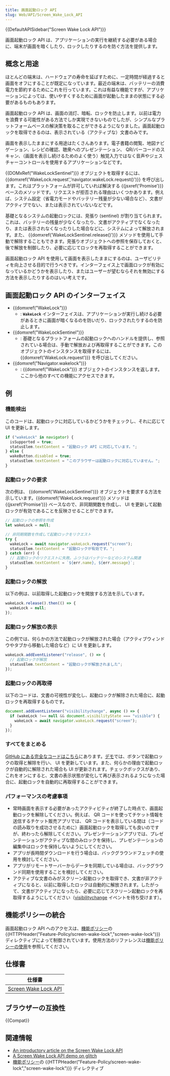 ```yaml
---
title: 画面起動ロック API
slug: Web/API/Screen_Wake_Lock_API
---
```


{{DefaultAPISidebar("Screen Wake Lock API")}}

画面起動ロック API は、アプリケーションの実行を継続する必要がある場合に、端末が画面を暗くしたり、ロックしたりするのを防ぐ方法を提供します。

## 概念と用途

ほとんどの端末は、ハードウェアの寿命を延ばすために、一定時間が経過すると画面をオフにすることが既定になっています。最近の端末は、バッテリーの消費電力を節約するためにこれを行っています。これは有益な機能ですが、アプリケーションによっては、使いやすくするために画面が起動したままの状態にする必要があるものもあります。

画面起動ロック API は、画面の消灯、暗転、ロックを防止します。以前は電力を浪費する可能性がある方法でしか実現できないものでしたが、シンプルなプラットフォームベースの解決策を取ることができるようになりました。画面起動ロックを取得できるのは、表示されている（アクティブな）文書のみです。

画面を表示したままにする用途はたくさんあります。電子書籍の閲覧、地図ナビゲーション、レシピの確認、聴衆へのプレゼンテーション、 QR/バーコードのスキャン、（画面を表示し続けるためのよく使う）触覚入力ではなく音声やジェスチャーコントロールを使用するアプリケーションなどです。

{{DOMxRef("WakeLockSentinel")}} オブジェクトを取得するには、 {{domxref('WakeLock.request','navigator.wakeLock.request()')}} を呼び出します。これはプラットフォームが許可していれば解決する {{jsxref('Promise')}} ベースのメソッドです。リクエストが拒否される理由はいくつかあります。例えば、システム設定（省電力モードやバッテリー残量が少ない場合など）、文書がアクティブでない、または表示されていないなどです。

基礎となるシステムの起動ロックには、見張り (sentinel) が割り当てられます。これは、バッテリーの残量が少なくなったり、文書がアクティブでなくなったり、または表示されなくなったりした場合などに、システムによって解放されます。また、 {{domxref('WakeLockSentinel.release()')}} メソッドを使用して手動で解除することもできます。見張りオブジェクトへの参照を保存しておくと、後で解放を制御したり、必要に応じてロックを再取得することができます。

画面起動ロック API を使用して画面を表示したままにするのは、ユーザビリティを向上させる目的で行うべきです。インターフェイス上で画面ロックが有効になっているかどうかを表示したり、またはユーザーが望むならそれを無効にする方法を表示したりするのはいい考えです。

## 画面起動ロック API のインターフェイス

- {{domxref("WakeLock")}}
  - : **`WakeLock`** インターフェイスは、アプリケーションが実行し続ける必要があるときに画面が暗くなるのを防いだり、ロックされたりするのを防止します。
- {{domxref("WakeLockSentinel")}}
  - : 基礎となるプラットフォームの起動ロックへのハンドルを提供し、参照されている場合は、手動で解放および再取得することができます。このオブジェクトのインスタンスを取得するには、 {{domxref('WakeLock.request')}} を呼び出してください。
- {{domxref("Navigator.wakelock")}}
  - : {{domxref("WakeLock")}} オブジェクトのインスタンスを返します。ここから他のすべての機能にアクセスできます。

## 例

### 機能検出

このコードは、起動ロックに対応しているかどうかをチェックし、それに応じて UI を更新します。

```js
if ("wakeLock" in navigator) {
  isSupported = true;
  statusElem.textContent = "起動ロック API に対応しています。";
} else {
  wakeButton.disabled = true;
  statusElem.textContent = "このブラウザーは起動ロックに対応していません。";
}
```

### 起動ロックの要求

次の例は、 {{domxref('WakeLockSentinel')}} オブジェクトを要求する方法を示しています。{{domxref('WakeLock.request')}} メソッドは {{jsxref('Promise')}} ベースなので、非同期関数を作成し、 UI を更新して起動ロックが有効であることを反映させることができます。

```js
// 起動ロックの参照を作成
let wakeLock = null;

// 非同期関数を作成して起動ロックをリクエスト
try {
  wakeLock = await navigator.wakeLock.request("screen");
  statusElem.textContent = "起動ロックが有効です。";
} catch (err) {
  // 起動ロックのリクエストに失敗。ふつうはバッテリーなどのシステム関連
  statusElem.textContent = `${err.name}, ${err.message}`;
}
```

### 起動ロックの解放

以下の例は、以前取得した起動ロックを開放する方法を示しています。

```js
wakeLock.release().then(() => {
  wakeLock = null;
});
```

### 起動ロック解放の表示

この例では、何らかの方法で起動ロックが解放された場合（アクティブウィンドウやタブから移動した場合など）に UI を更新します。

```js
wakeLock.addEventListener("release", () => {
  // 起動ロックが解放
  statusElem.textContent = "起動ロックが解放されました";
});
```

### 起動ロックの再取得

以下のコードは、文書の可視性が変化し、起動ロックが解除された場合に、起動ロックを再取得するものです。

```js
document.addEventListener("visibilitychange", async () => {
  if (wakeLock !== null && document.visibilityState === "visible") {
    wakeLock = await navigator.wakeLock.request("screen");
  }
});
```

### すべてをまとめる

[GitHub にある完全なコードはこちら](https://github.com/mdn/dom-examples/tree/master/screen-wake-lock-api)にあります。[デモ](https://mdn.github.io/dom-examples/screen-wake-lock-api/)では、ボタンで起動ロックの取得と解除を行い、 UI を更新しています。また、何らかの理由で起動ロックが自動的に解除された場合も UI が更新されます。チェックボックスがあり、これをオンにすると、文書の表示状態が変化して再び表示されるようになった場合に、起動ロックを自動的に再取得することができます。

### パフォーマンスの考慮事項

- 常時画面を表示する必要があったアクティビティが終了した時点で、画面起動ロックを解除してください。例えば、 QR コードを使ってチケット情報を送信するチケット販売アプリでは、 QR コードを表示している間は（コードの読み取りを成功させるために）画面起動ロックを取得しても良いのですが、終わったら解除してください。プレゼンテーションアプリでは、プレゼンテーションがアクティブな間のみロックを保持し、プレゼンテーションの編集中はロックを保持しないようにしてください。
- アプリが長時間ダウンロードを行う場合は、バックグラウンドフェッチの使用を検討してください。
- アプリがリモートサーバーからデータを同期している場合は、バックグラウンド同期を使用することを検討してください。
- アクティブな文書のみがスクリーン起動ロックを取得でき、文書が非アクティブになると、以前に取得したロックは自動的に解放されます。したがって、文書がアクティブになったら、必要に応じてスクリーン起動ロックを再取得するようにしてください（[visibilitychange](/ja/docs/Web/API/Document/visibilitychange_event) イベントを待ち受けます）。

## 機能ポリシーの統合

画面起動ロック API へのアクセスは、[機能ポリシー](/ja/docs/Web/HTTP/Feature_Policy)の {{HTTPHeader("Feature-Policy/screen-wake-lock","screen-wake-lock")}} ディレクティブによって制御されています。使用方法のリファレンスは[機能ポリシーの使用](/ja/docs/Web/HTTP/Feature_Policy/Using_Feature_Policy)を参照してください。

## 仕様書

| 仕様書                                                          |
| --------------------------------------------------------------- |
| [Screen Wake Lock API](https://w3c.github.io/screen-wake-lock/) |

## ブラウザーの互換性

{{Compat}}

## 関連情報

- [An introductory article on the Screen Wake Lock API](https://web.dev/wakelock/)
- [A Screen Wake Lock API demo on glitch](https://wake-lock-demo.glitch.me/)
- [機能ポリシー](/ja/docs/Web/HTTP/Feature_Policy)の {{HTTPHeader("Feature-Policy/screen-wake-lock","screen-wake-lock")}} ディレクティブ
